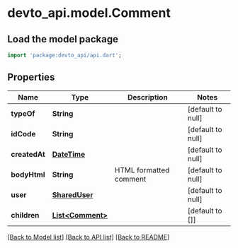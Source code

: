 # devto_api.model.Comment

## Load the model package
```dart
import 'package:devto_api/api.dart';
```

## Properties
Name | Type | Description | Notes
------------ | ------------- | ------------- | -------------
**typeOf** | **String** |  | [default to null]
**idCode** | **String** |  | [default to null]
**createdAt** | [**DateTime**](DateTime.md) |  | [default to null]
**bodyHtml** | **String** | HTML formatted comment | [default to null]
**user** | [**SharedUser**](SharedUser.md) |  | [default to null]
**children** | [**List&lt;Comment&gt;**](Comment.md) |  | [default to []]

[[Back to Model list]](../README.md#documentation-for-models) [[Back to API list]](../README.md#documentation-for-api-endpoints) [[Back to README]](../README.md)


